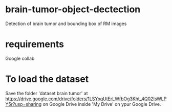 # brain-tumor-object-dectection
Detection of brain tumor and bounding box of RM images

# requirements
Google collab

# To load the dataset 
Save the folder 'dataset brain tumor' at https://drive.google.com/drive/folders/1LSYxqUtErLWfbOg3Kht_4Q02IsWLPY5r?usp=sharing on Google Drive inside 'My Drive' on ypur Google Drive.
